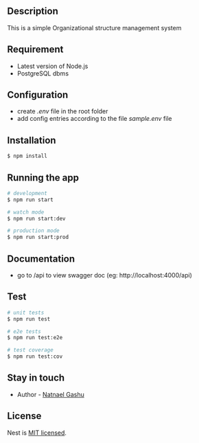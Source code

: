 ## Description

This is a simple Organizational structure management system

## Requirement

- Latest version of Node.js
- PostgreSQL dbms

## Configuration

- create <em>.env</em> file in the root folder
- add config entries according to the file <em>sample.env</em> file

## Installation

```bash
$ npm install
```

## Running the app

```bash
# development
$ npm run start

# watch mode
$ npm run start:dev

# production mode
$ npm run start:prod
```

## Documentation

- go to <base-api-url>/api to view swagger doc (eg: http://localhost:4000/api)

## Test

```bash
# unit tests
$ npm run test

# e2e tests
$ npm run test:e2e

# test coverage
$ npm run test:cov
```

## Stay in touch

- Author - [Natnael Gashu](https://www.linkedin.com/in/natnael-gashu-b02841233/)

## License

Nest is [MIT licensed](LICENSE).
